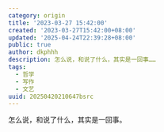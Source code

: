 ```yaml
---
category: origin
title: '2023-03-27 15:42:00'
created: '2023-03-27T15:42:00+08:00'
updated: '2025-04-24T22:39:28+08:00'
public: true
author: dkphhh
description: 怎么说，和说了什么，其实是一回事……
tags:
  - 哲学
  - 写作
  - 文艺
uuid: 20250420210647bsrc
---
```


怎么说，和说了什么，其实是一回事。
